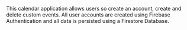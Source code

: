 This calendar application allows users so create an account, create and delete custom events. All user accounts are created using Firebase Authentication and all data is persisted using a Firestore Database.
